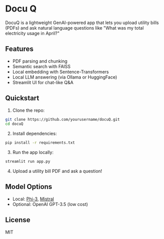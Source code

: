 # Docu Q
DocuQ is a lightweight GenAI-powered app that lets you upload utility bills (PDFs) and ask natural language questions like "What was my total electricity usage in April?"

## Features
- PDF parsing and chunking
- Semantic search with FAISS
- Local embedding with Sentence-Transformers
- Local LLM answering (via Ollama or HuggingFace)
- Streamlit UI for chat-like Q&A

## Quickstart
1. Clone the repo:
```bash
git clone https://github.com/yourusername/docuQ.git
cd docuQ
```
2. Install dependencies:
```bash
pip install -r requirements.txt
```
3. Run the app locally:
```bash
streamlit run app.py
```
4. Upload a utility bill PDF and ask a question!

## Model Options
- Local: [Phi-3](https://ollama.com/library/phi3), [Mistral](https://ollama.com/library/mistral)
- Optional: OpenAI GPT-3.5 (low cost)

## License
MIT
